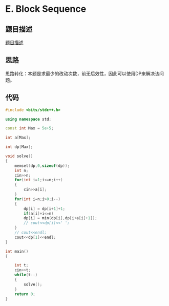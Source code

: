 # E. Block Sequence

## 题目描述

[题目描述](https://codeforces.com/contest/1881/problem/E)

## 思路

思路转化：本题是求最少的改动次数，前无后效性，因此可以使用DP来解决该问题。

## 代码

```C++
#include <bits/stdc++.h>

using namespace std;

const int Max = 5e+5;

int a[Max];

int dp[Max];

void solve()
{
    memset(dp,0,sizeof(dp));
    int n;
    cin>>n;
    for(int i=1;i<=n;i++)
    {
        cin>>a[i];
    }
    for(int i=n;i>0;i--)
    {
        dp[i] = dp[i+1]+1;
        if(a[i]+i<=n)
        dp[i] = min(dp[i],dp[i+a[i]+1]);
        // cout<<dp[i]<<' ';
    }
    // cout<<endl;
    cout<<dp[1]<<endl;
}

int main()
{

    int t;
    cin>>t;
    while(t--)
    {
        solve();
    }
    return 0;
}
```
